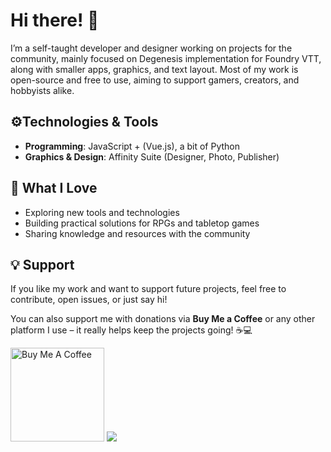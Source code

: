 # Hi there! 👋

I’m a self-taught developer and designer working on projects for the community, mainly focused on Degenesis implementation for Foundry VTT, along with smaller apps, graphics, and text layout. Most of my work is open-source and free to use, aiming to support gamers, creators, and hobbyists alike.

## ⚙️Technologies & Tools

- **Programming**: JavaScript + (Vue.js), a bit of Python  
- **Graphics & Design**: Affinity Suite (Designer, Photo, Publisher)

## 🎯 What I Love

- Exploring new tools and technologies
- Building practical solutions for RPGs and tabletop games
- Sharing knowledge and resources with the community



## 💡 Support

If you like my work and want to support future projects, feel free to contribute, open issues, or just say hi!

You can also support me with donations via **Buy Me a Coffee** or any other platform I use – it really helps keep the projects going! ☕💻

<a href="https://www.buymeacoffee.com/greedyjack" target="_blank"><img src="https://img.shields.io/badge/Buy%20Me%20a%20Coffee-000000?style=for-the-badge&logo=buy-me-a-coffee&logoColor=ffdd00" alt="Buy Me A Coffee" width="150" ></a>
<a href="https://www.paypal.me/greedyjack" target="_blank"><img src="https://img.shields.io/badge/PayPal-000000?style=for-the-badge&logo=paypal&logoColor=white"></a>






<!--
**greedyj4ck/greedyj4ck** is a ✨ _special_ ✨ repository because its `README.md` (this file) appears on your GitHub profile.

Here are some ideas to get you started:

- 🔭 I’m currently working on ...
- 🌱 I’m currently learning ...
- 👯 I’m looking to collaborate on ...
- 🤔 I’m looking for help with ...
- 💬 Ask me about ...
- 📫 How to reach me: ...
- 😄 Pronouns: ...
- ⚡ Fun fact: ...
-->
